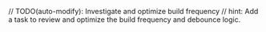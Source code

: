 // TODO(auto-modify): Investigate and optimize build frequency
// hint: Add a task to review and optimize the build frequency and debounce logic.
